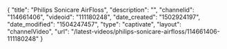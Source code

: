{
    "title": "Philips Sonicare AirFloss",
    "description": "",
    "channelid": "114661406",
    "videoid": "111180248",
    "date_created": "1502924197",
    "date_modified": "1504247457",
    "type": "captivate",
    "layout": "channelVideo",
    "url": "\/latest-videos\/philips-sonicare-airfloss\/114661406-111180248"
}
